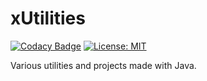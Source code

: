 # xUtilities #

[![Codacy Badge](https://api.codacy.com/project/badge/Grade/e436710dae1f4aae87f4c05de2e3c1dc)](https://app.codacy.com/gh/Kimosauraus/xUtilities?utm_source=github.com&utm_medium=referral&utm_content=Kimosauraus/xUtilities&utm_campaign=Badge_Grade_Settings)
[![License: MIT](https://img.shields.io/badge/License-MIT-red.svg)](https://opensource.org/licenses/MIT)

Various utilities and projects made with Java.
